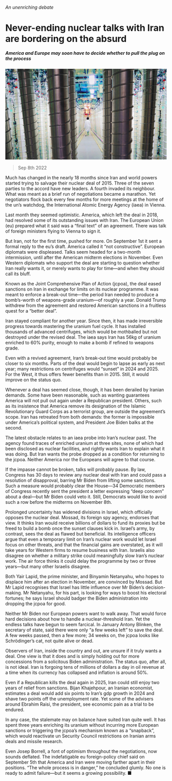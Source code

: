 ###### An unenriching debate

# Never-ending nuclear talks with Iran are bordering on the absurd 

##### America and Europe may soon have to decide whether to pull the plug on the process 

![image](images/20220910_MAP001.jpg) 

> Sep 8th 2022 

Much has changed in the nearly 18 months since Iran and world powers started trying to salvage their nuclear deal of 2015. Three of the seven parties to the accord have new leaders. A fourth invaded its neighbour. What was meant as a brief run of negotiations became a marathon. Yet negotiators flock back every few months for more meetings at the home of the un’s watchdog, the International Atomic Energy Agency (iaea) in Vienna.

Last month they seemed optimistic. America, which left the deal in 2018, had resolved some of its outstanding issues with Iran. The European Union (eu) prepared what it said was a “final text” of an agreement. There was talk of foreign ministers flying to Vienna to sign it.

But Iran, not for the first time, pushed for more. On September 1st it sent a formal reply to the eu’s draft. America called it “not constructive”. European diplomats were displeased. Talks seem headed for a two-month intermission, until after the American midterm elections in November. Even Western diplomats who support the deal are starting to question whether Iran really wants it, or merely wants to play for time—and when they should call its bluff.

Known as the Joint Comprehensive Plan of Action (jcpoa), the deal eased sanctions on Iran in exchange for limits on its nuclear programme. It was meant to enforce a break-out time—the period Iran needed to produce a bomb’s-worth of weapons-grade uranium—of roughly a year. Donald Trump withdrew from the agreement and restored American sanctions in a fruitless quest for a “better deal”.

Iran stayed compliant for another year. Since then, it has made irreversible progress towards mastering the uranium fuel cycle. It has installed thousands of advanced centrifuges, which would be mothballed but not destroyed under the revised deal. The iaea says Iran has 56kg of uranium enriched to 60% purity, enough to make a bomb if refined to weapons grade.

Even with a revived agreement, Iran’s break-out time would probably be closer to six months. Parts of the deal would begin to lapse as early as next year; many restrictions on centrifuges would “sunset” in 2024 and 2025. For the West, it thus offers fewer benefits than in 2015. Still, it would improve on the status quo.

Whenever a deal has seemed close, though, it has been derailed by Iranian demands. Some have been reasonable, such as wanting guarantees America will not pull out again under a Republican president. Others, such as its insistence that America remove its designation of the Islamic Revolutionary Guard Corps as a terrorist group, are outside the agreement’s scope. Iran has retreated from both demands: the former is impossible under America’s political system, and President Joe Biden balks at the second.

The latest obstacle relates to an iaea probe into Iran’s nuclear past. The agency found traces of enriched uranium at three sites, none of which had been disclosed as nuclear facilities, and rightly wants Iran to explain what it was doing. But Iran wants the probe dropped as a condition for returning to the jcpoa. Neither America nor the Europeans will agree to that course.

If the impasse cannot be broken, talks will probably pause. By law, Congress has 30 days to review any nuclear deal with Iran and could pass a resolution of disapproval, barring Mr Biden from lifting some sanctions. Such a measure would probably clear the House—34 Democratic members of Congress recently sent the president a letter expressing “deep concern” about a deal—but Mr Biden could veto it. Still, Democrats would like to avoid such a row before the midterms on November 8th.

Prolonged uncertainty has widened divisions in Israel, which officially opposes the nuclear deal. Mossad, its foreign spy agency, endorses that view. It thinks Iran would receive billions of dollars to fund its proxies but be freed to build a bomb once the sunset clauses kick in. Israel’s army, by contrast, sees the deal as flawed but beneficial. Its intelligence officers argue that even a temporary limit on Iran’s nuclear work would let Israel focus on other threats, and that the financial gains are overstated, as it will take years for Western firms to resume business with Iran. Israelis also disagree on whether a military strike could meaningfully slow Iran’s nuclear work. The air force thinks it could delay the programme by two or three years—but many other Israelis disagree.

Both Yair Lapid, the prime minister, and Binyamin Netanyahu, who hopes to displace him after an election in November, are convinced by Mossad. But Mr Lapid recognises that Israel has little influence over Mr Biden’s decision-making. Mr Netanyahu, for his part, is looking for ways to boost his electoral fortunes; he says Israel should badger the Biden administration into dropping the jcpoa for good.

Neither Mr Biden nor European powers want to walk away. That would force hard decisions about how to handle a nuclear-threshold Iran. Yet the endless talks have begun to seem farcical. In January Antony Blinken, the secretary of state, said there were only “a few weeks left” to save the deal. A few weeks passed, then a few more; 34 weeks on, the jcpoa looks like Schrödinger’s cat, not quite alive or dead.

Observers of Iran, inside the country and out, are unsure if it truly wants a deal. One view is that it does and is simply holding out for more concessions from a solicitous Biden administration. The status quo, after all, is not ideal. Iran is forgoing tens of millions of dollars a day in oil revenue at a time when its currency has collapsed and inflation is around 50%.

Even if a Republican kills the deal again in 2025, Iran could still enjoy two years of relief from sanctions. Bijan Khajehpour, an Iranian economist, estimates a deal would add six points to Iran’s gdp growth in 2024 and shave two points off the unemployment rate. Yet some of the advisers around Ebrahim Raisi, the president, see economic pain as a trial to be endured. 

In any case, the stalemate may on balance have suited Iran quite well. It has spent three years enriching its uranium without incurring more European sanctions or triggering the jcpoa’s mechanism known as a “snapback”, which would reactivate un Security Council restrictions on Iranian arms deals and missile research. 

Even Josep Borrell, a font of optimism throughout the negotiations, now sounds deflated. The indefatigable eu foreign-policy chief said on September 5th that America and Iran were moving farther apart in their positions. “The whole process is in danger,” he concluded glumly. No one is ready to admit failure—but it seems a growing possibility. ■

